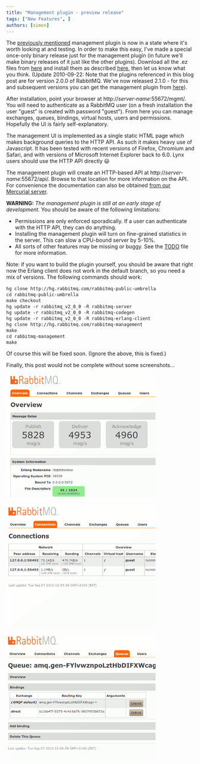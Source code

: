 ```yaml
---
title: "Management plugin - preview release"
tags: ["New Features", ]
authors: [simon]
---
```


The [previously mentioned](/posts/2010/08/management-monitoring-and-statistics) management plugin is now in a state where it's worth looking at and testing. In order to make this easy, I've made a special once-only binary release just for the management plugin (in future we'll make binary releases of it just like the other plugins). Download all the .ez files from [here](https://www.rabbitmq.com/releases/plugins/v2.0.0-management-preview/) and install them as described [here](https://www.rabbitmq.com/plugins.html), then let us know what you think. (Update 2010-09-22: Note that the plugins referenced in this blog post are for version 2.0.0 of RabbitMQ. We've now released 2.1.0 - for this and subsequent versions you can get the management plugin from [here](https://www.rabbitmq.com/plugins.html)).

<!-- truncate -->

After installation, point your browser at http://*server-name*:55672/mgmt/. You will need to authenticate as a RabbitMQ user (on a fresh installation the user "guest" is created with password "guest"). From here you can manage exchanges, queues, bindings, virtual hosts, users and permissions. Hopefully the UI is fairly self-explanatory.

The management UI is implemented as a single static HTML page which makes background queries to the HTTP API. As such it makes heavy use of Javascript. It has been tested with recent versions of Firefox, Chromium and Safari, and with versions of Microsoft Internet Explorer back to 6.0. Lynx users should use the HTTP API directly :smiley:

The management plugin will create an HTTP-based API at http://*server-name*:55672/api/. Browse to that location for more information on the API. For convenience the documentation can also be obtained [from our Mercurial server](http://hg.rabbitmq.com/rabbitmq-management/raw-file/3646dee55e02/priv/www-api/help.html).

**WARNING:** *The management plugin is still at an early stage of development*. You should be aware of the following limitations:

* Permissions are only enforced sporadically. If a user can authenticate with the HTTP API, they can do anything.
* Installing the management plugin will turn on fine-grained statistics in the server. This can slow a CPU-bound server by 5-10%.
* All sorts of other features may be missing or buggy. See the [TODO](http://hg.rabbitmq.com/rabbitmq-management/file/3646dee55e02/TODO) file for more information.

Note: if you want to build the plugin yourself, you should be aware that right now the Erlang client does not work in the default branch, so you need a mix of versions. The following commands should work:

```shell
hg clone http://hg.rabbitmq.com/rabbitmq-public-umbrella
cd rabbitmq-public-umbrella
make checkout
hg update -r rabbitmq_v2_0_0 -R rabbitmq-server
hg update -r rabbitmq_v2_0_0 -R rabbitmq-codegen
hg update -r rabbitmq_v2_0_0 -R rabbitmq-erlang-client
hg clone http://hg.rabbitmq.com/rabbitmq-management
make
cd rabbitmq-management
make
```

Of course this will be fixed soon.
(Ignore the above, this is fixed.)

Finally, this post would not be complete without some screenshots...

![](mgmt1.png)

![](mgmt2.png)

![](mgmt3.png)
